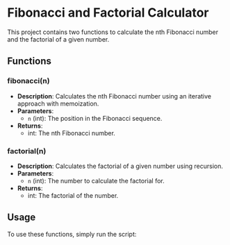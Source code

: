 # Fibonacci and Factorial Calculator

This project contains two functions to calculate the nth Fibonacci number and the factorial of a given number.

## Functions

### fibonacci(n)
- **Description**: Calculates the nth Fibonacci number using an iterative approach with memoization.
- **Parameters**:
  - `n` (int): The position in the Fibonacci sequence.
- **Returns**:
  - int: The nth Fibonacci number.

### factorial(n)
- **Description**: Calculates the factorial of a given number using recursion.
- **Parameters**:
  - `n` (int): The number to calculate the factorial for.
- **Returns**:
  - int: The factorial of the number.

## Usage

To use these functions, simply run the script:

